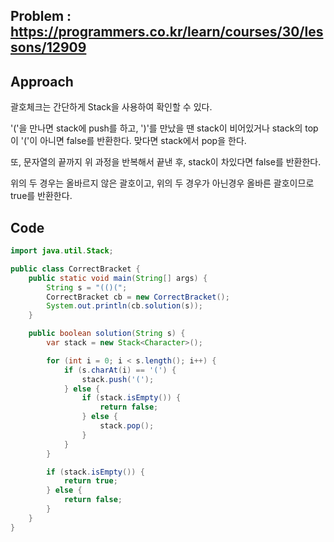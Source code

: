 ## Problem : https://programmers.co.kr/learn/courses/30/lessons/12909

## Approach

괄호체크는 간단하게 Stack을 사용하여 확인할 수 있다.

'('을 만나면 stack에 push를 하고, ')'를 만났을 땐 stack이 비어있거나 stack의 top이 '('이 아니면 false를 반환한다.
맞다면 stack에서 pop을 한다.

또, 문자열의 끝까지 위 과정을 반복해서 끝낸 후, stack이 차있다면 false를 반환한다.

위의 두 경우는 올바르지 않은 괄호이고, 위의 두 경우가 아닌경우 올바른 괄호이므로 true를 반환한다.

## Code

```java
import java.util.Stack;

public class CorrectBracket {
    public static void main(String[] args) {
        String s = "(()(";
        CorrectBracket cb = new CorrectBracket();
        System.out.println(cb.solution(s));
    }

    public boolean solution(String s) {
        var stack = new Stack<Character>();

        for (int i = 0; i < s.length(); i++) {
            if (s.charAt(i) == '(') {
                stack.push('(');
            } else {
                if (stack.isEmpty()) {
                    return false;
                } else {
                    stack.pop();
                }
            }
        }

        if (stack.isEmpty()) {
            return true;
        } else {
            return false;
        }
    }
}

```

